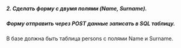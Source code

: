 ##### 2. Сделать форму с двумя полями (Name, Surname). 
##### Форму отправить через POST данные записать в SQL таблицу.

В базе должна быть таблица persons с полями Name и Surname.